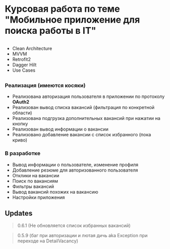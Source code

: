 # Курсовая работа по теме "Мобильное приложение для поиска работы в IT" 
##
- Clean Architecture
- MVVM
- Retrofit2
- Dagger Hilt
- Use Cases
##
##
### Реализация (имеются косяки)
- Реализована авторизация пользователя в приложении по протоколу **OAuth2**
- Реализован вывод списка вакансий (фильтрация по конкретной области)
- Реализована подгрузка дополнительных вакансий при нажатии на кнопку
- Реализован вывод информации о вакансии 
- Реализовано добавление вакансии с список избранного (пока криво)

### В разработке
- Вывод информации о пользователе, изменение профиля
- Добавление резюме для авторизованного пользователя
- Отклики на вакансии
- Поиск по вакансиям
- Фильтры вакансий
- Вывод вакансий похожих на вакансию
- Настройки приложения
##
## Updates
> 0.6.1 (Не обновляется список избранных вакансий)

> 0.5.9 (баг при авторизации и лютая дичь aka Exception при переходе на DetailVacancy)
